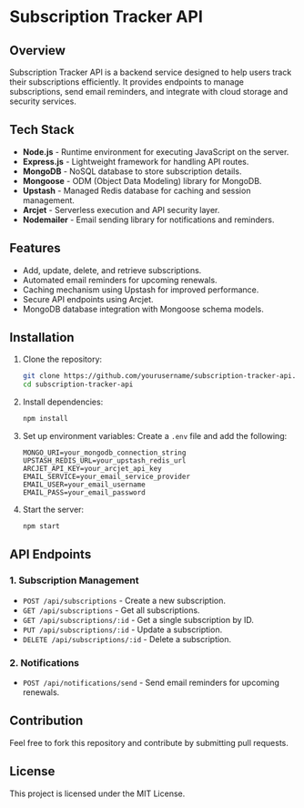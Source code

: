 # Subscription Tracker API

## Overview
Subscription Tracker API is a backend service designed to help users track their subscriptions efficiently. It provides endpoints to manage subscriptions, send email reminders, and integrate with cloud storage and security services.

## Tech Stack
- **Node.js** - Runtime environment for executing JavaScript on the server.
- **Express.js** - Lightweight framework for handling API routes.
- **MongoDB** - NoSQL database to store subscription details.
- **Mongoose** - ODM (Object Data Modeling) library for MongoDB.
- **Upstash** - Managed Redis database for caching and session management.
- **Arcjet** - Serverless execution and API security layer.
- **Nodemailer** - Email sending library for notifications and reminders.

## Features
- Add, update, delete, and retrieve subscriptions.
- Automated email reminders for upcoming renewals.
- Caching mechanism using Upstash for improved performance.
- Secure API endpoints using Arcjet.
- MongoDB database integration with Mongoose schema models.

## Installation

1. Clone the repository:
   ```sh
   git clone https://github.com/yourusername/subscription-tracker-api.git
   cd subscription-tracker-api
   ```
2. Install dependencies:
   ```sh
   npm install
   ```
3. Set up environment variables:
   Create a `.env` file and add the following:
   ```env
   MONGO_URI=your_mongodb_connection_string
   UPSTASH_REDIS_URL=your_upstash_redis_url
   ARCJET_API_KEY=your_arcjet_api_key
   EMAIL_SERVICE=your_email_service_provider
   EMAIL_USER=your_email_username
   EMAIL_PASS=your_email_password
   ```
4. Start the server:
   ```sh
   npm start
   ```

## API Endpoints

### **1. Subscription Management**
- `POST /api/subscriptions` - Create a new subscription.
- `GET /api/subscriptions` - Get all subscriptions.
- `GET /api/subscriptions/:id` - Get a single subscription by ID.
- `PUT /api/subscriptions/:id` - Update a subscription.
- `DELETE /api/subscriptions/:id` - Delete a subscription.

### **2. Notifications**
- `POST /api/notifications/send` - Send email reminders for upcoming renewals.

## Contribution
Feel free to fork this repository and contribute by submitting pull requests.

## License
This project is licensed under the MIT License.

